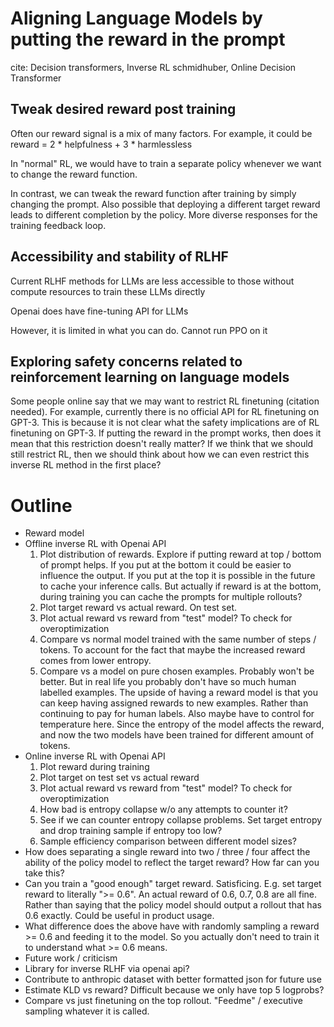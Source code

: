 # Aligning Language Models by putting the reward in the prompt
cite: Decision transformers, Inverse RL schmidhuber, Online Decision Transformer
## Tweak desired reward post training
Often our reward signal is a mix of many factors.
For example, it could be reward = 2 * helpfulness + 3 * harmlessless

In "normal" RL, we would have to train a separate policy whenever we want to change the reward function.

In contrast, we can tweak the reward function after training by simply changing the prompt.
Also possible that deploying a different target reward leads to different completion by the policy. More diverse responses for the training feedback loop.
## Accessibility and stability of RLHF
Current RLHF methods for LLMs are less accessible to those without compute resources to train these LLMs directly

Openai does have fine-tuning API for LLMs

However, it is limited in what you can do. Cannot run PPO on it

## Exploring safety concerns related to reinforcement learning on language models
Some people online say that we may want to restrict RL finetuning (citation needed). For example, currently there is no official API for RL finetuning on GPT-3. This is because it is not clear what the safety implications are of RL finetuning on GPT-3.
If putting the reward in the prompt works, then does it mean that this restriction doesn't really matter?
If we think that we should still restrict RL, then we should think about how we can even restrict this inverse RL method in the first place?

# Outline
- Reward model
- Offline inverse RL with Openai API
  1. Plot distribution of rewards. Explore if putting reward at top / bottom of prompt helps. If you put at the bottom it could be easier to influence the output. If you put at the top it is possible in the future to cache your inference calls. But actually if reward is at the bottom, during training you can cache the prompts for multiple rollouts?
  2. Plot target reward vs actual reward. On test set. 
  3. Plot actual reward vs reward from "test" model? To check for overoptimization
  4. Compare vs normal model trained with the same number of steps / tokens. To account for the fact that maybe the increased reward comes from lower entropy. 
  5. Compare vs a model on pure chosen examples. Probably won't be better. But in real life you probably don't have so much human labelled examples. The upside of having a reward model is that you can keep having assigned rewards to new examples. Rather than continuing to pay for human labels. Also maybe have to control for temperature here. Since the entropy of the model affects the reward, and now the two models have been trained for different amount of tokens. 
- Online inverse RL with Openai API
  1. Plot reward during training
  2. Plot target on test set vs actual reward
  3. Plot actual reward vs reward from "test" model? To check for overoptimization
  4. How bad is entropy collapse w/o any attempts to counter it?
  5. See if we can counter entropy collapse problems. Set target entropy and drop training sample if entropy too low?
  6. Sample efficiency comparison between different model sizes?
- How does separating a single reward into two / three / four affect the ability of the policy model to reflect the target reward? How far can you take this?
- Can you train a "good enough" target reward. Satisficing. E.g. set target reward to literally ">= 0.6". An actual reward of 0.6, 0.7, 0.8 are all fine. Rather than saying that the policy model should output a rollout that has 0.6 exactly. Could be useful in product usage. 
- What difference does the above have with randomly sampling a reward >= 0.6 and feeding it to the model. So you actually don't need to train it to understand what >= 0.6 means. 
- Future work / criticism
- Library for inverse RLHF via openai api?
- Contribute to anthropic dataset with better formatted json for future use
- Estimate KLD vs reward? Difficult because we only have top 5 logprobs?
- Compare vs just finetuning on the top rollout. "Feedme" / executive sampling whatever it is called.

